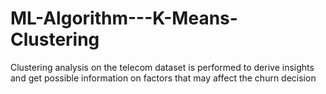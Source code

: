 # ML-Algorithm---K-Means-Clustering
Clustering analysis on the telecom dataset is performed to derive insights and get possible information on factors that may affect the churn decision
